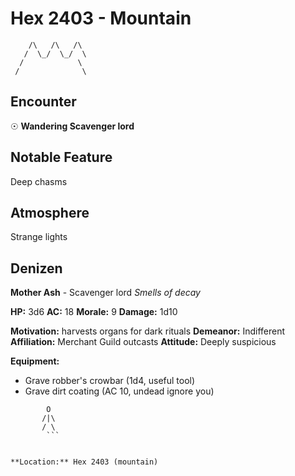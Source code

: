 # Hex 2403 - Mountain
```
    /\   /\   /\
   /  \_/  \_/  \
  /            \
 /              \
```

## Encounter

☉ **Wandering Scavenger lord**

## Notable Feature

Deep chasms

## Atmosphere

Strange lights

## Denizen

**Mother Ash** - Scavenger lord
*Smells of decay*

**HP:** 3d6 **AC:** 18 **Morale:** 9
**Damage:** 1d10

**Motivation:** harvests organs for dark rituals
**Demeanor:** Indifferent
**Affiliation:** Merchant Guild outcasts
**Attitude:** Deeply suspicious

**Equipment:**
- Grave robber's crowbar (1d4, useful tool)
- Grave dirt coating (AC 10, undead ignore you)


```
        O
       /|\
       / \
        ```


**Location:** Hex 2403 (mountain)
